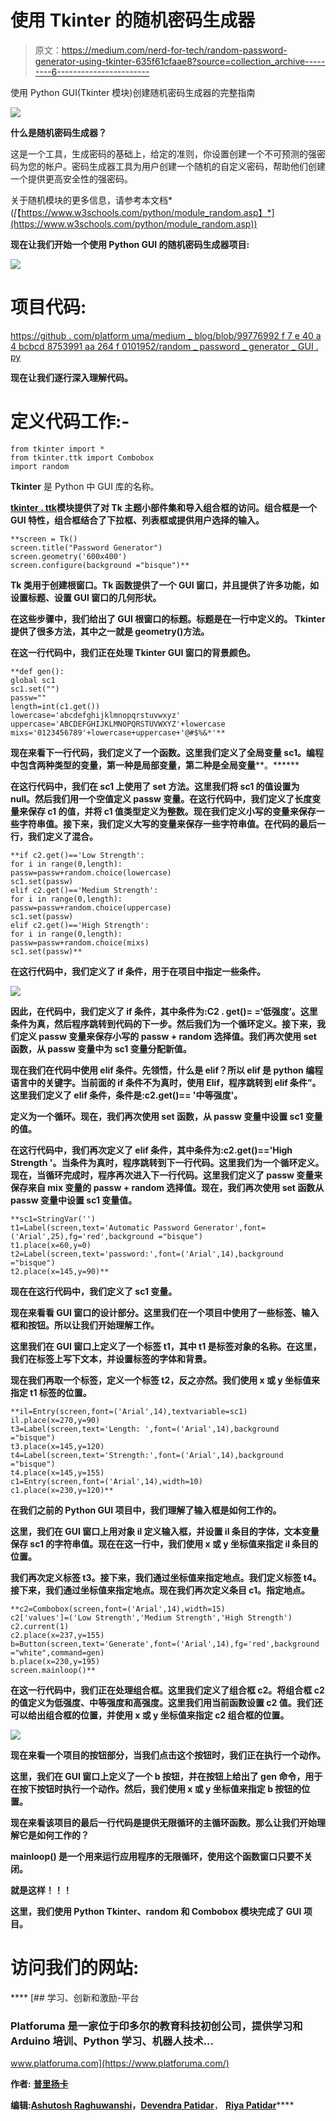 # 使用 Tkinter 的随机密码生成器

> 原文：<https://medium.com/nerd-for-tech/random-password-generator-using-tkinter-635f61cfaae8?source=collection_archive---------6----------------------->

使用 Python GUI(Tkinter 模块)创建随机密码生成器的完整指南

![](img/22b9c6de187f7da82213c64ae0a82259.png)

**什么是随机密码生成器？**

这是一个工具，生成密码的基础上，给定的准则，你设置创建一个不可预测的强密码为您的帐户。密码生成器工具为用户创建一个随机的自定义密码，帮助他们创建一个提供更高安全性的强密码。

关于随机模块的更多信息，请参考本文档*(*[*【https://www.w3schools.com/python/module_random.asp】*](https://www.w3schools.com/python/module_random.asp))

**现在让我们开始一个使用 Python GUI 的随机密码生成器项目:**

![](img/5f2be637fb4c8a1322713b2d94d95119.png)

# 项目代码:

[https://github . com/platform uma/medium _ blog/blob/99776992 f 7 e 40 a 4 bcbcd 8753991 aa 264 f 0101952/random _ password _ generator _ GUI . py](https://github.com/Platforuma/medium_blog/blob/99776992f7e40a4bcbcd8753991aa264f0101952/random_password_generator_gui.py)

**现在让我们逐行深入理解代码。**

# 定义代码工作:-

```
from tkinter import *
from tkinter.ttk import Combobox
import random
```

**Tkinter** 是 Python 中 GUI 库的名称。

**[**tkinter . ttk**](https://docs.python.org/3/library/tkinter.ttk.html#module-tkinter.ttk)**模块提供了对 **Tk** 主题小部件集和导入**组合框的访问。**组合框是一个 GUI 特性，组合框结合了下拉框、列表框或提供用户选择的输入。****

```
**screen = Tk()
screen.title("Password Generator")
screen.geometry('600x400')
screen.configure(background ="bisque")**
```

******Tk** 类用于创建根窗口。Tk 函数提供了一个 GUI 窗口，并且提供了许多功能，如设置标题、设置 GUI 窗口的几何形状。****

****在这些步骤中，我们给出了 GUI 根窗口的标题。标题是在一行中定义的。 **Tkinter** 提供了很多方法，其中之一就是 geometry()方法。****

****在这一行代码中，我们正在处理 Tkinter GUI 窗口的背景颜色。****

```
**def gen():
global sc1
sc1.set("")
passw=""
length=int(c1.get())
lowercase='abcdefghijklmnopqrstuvwxyz'
uppercase='ABCDEFGHIJKLMNOPQRSTUVWXYZ'+lowercase
mixs='0123456789'+lowercase+uppercase+'@#$%&*'**
```

****现在来看下一行代码，我们定义了一个函数。这里我们定义了全局变量 sc1。编程中包含两种类型的变量，第一种是局部变量**，第二种是全局变量****。******

****在这行代码中，我们在 **sc1** 上使用了 set 方法。这里我们将 sc1 的值设置为 null。然后我们用一个空值定义 **passw** 变量。在这行代码中，我们定义了**长度变量**来保存 c1 的值，并将 c1 值类型定义为整数。现在我们定义小写的**变量**来保存一些字符串值。接下来，我们定义大写的**变量**来保存一些字符串值。在代码的最后一行，我们定义了**混合**。****

```
**if c2.get()=='Low Strength':
for i in range(0,length):
passw=passw+random.choice(lowercase)
sc1.set(passw)
elif c2.get()=='Medium Strength':
for i in range(0,length):
passw=passw+random.choice(uppercase)
sc1.set(passw)
elif c2.get()=='High Strength':
for i in range(0,length):
passw=passw+random.choice(mixs)
sc1.set(passw)**
```

****在这行代码中，我们定义了 if 条件，用于在项目中指定一些条件。****

****![](img/13780982b56f1632bd697bee4df9c20a.png)****

****因此，在代码中，我们定义了 **if 条件**，其中条件为:C2 . get()= =‘低强度’。这里条件为真，然后程序跳转到代码的下一步。然后我们为一个**循环**定义。接下来，我们定义 **passw** 变量来保存小写的 **passw + random** 选择值。我们再次使用 set 函数，从 **passw** 变量中为 **sc1** 变量分配新值。****

****现在我们在代码中使用 **elif 条件**。先领悟，**什么是 elif？所以 elif 是 python 编程语言中的关键字。当前面的 if 条件不为真时，使用 Elif，程序跳转到 elif 条件”。这里我们定义了 elif 条件，条件是:c2.get()== '中等强度'。******

****定义**为一个循环**。现在，我们再次使用 set 函数，从 passw 变量中设置 sc1 变量的值。****

****在这行代码中，我们再次定义了 **elif 条件**，其中条件为:c2.get()=='High Strength '。当条件为真时，程序跳转到下一行代码。这里我们为一个循环定义。现在，当循环完成时，程序再次进入下一行代码。这里我们定义了 **passw** 变量来保存来自 mix 变量的 **passw + random** 选择值。现在，我们再次使用 set 函数从 passw 变量中设置 sc1 变量值。****

```
**sc1=StringVar('')
t1=Label(screen,text='Automatic Password Generator',font=('Arial',25),fg='red',background ="bisque")
t1.place(x=60,y=0)
t2=Label(screen,text='password:',font=('Arial',14),background ="bisque")
t2.place(x=145,y=90)**
```

****现在在这行代码中，我们定义了 sc1 变量。****

****现在来看看 GUI 窗口的设计部分。这里我们在一个项目中使用了一些**标签、输入框**和**按钮**。所以让我们开始理解工作。****

****这里我们在 GUI 窗口上定义了一个标签 t1，其中 t1 是标签对象的名称。在这里，我们在标签上写下文本，并设置标签的字体和背景。****

****现在我们再取一个标签，定义一个标签 t2，反之亦然。我们使用 x 或 y 坐标值来指定 t1 标签的位置。****

```
**il=Entry(screen,font=('Arial',14),textvariable=sc1)
il.place(x=270,y=90)
t3=Label(screen,text='Length: ',font=('Arial',14),background ="bisque")
t3.place(x=145,y=120)
t4=Label(screen,text='Strength:',font=('Arial',14),background ="bisque")
t4.place(x=145,y=155)
c1=Entry(screen,font=('Arial',14),width=10)
c1.place(x=230,y=120)**
```

****在我们之前的 Python GUI 项目中，我们理解了输入框是如何工作的。****

****这里，我们在 GUI 窗口上用对象 il 定义输入框，并设置 il 条目的字体，文本变量保存 sc1 的字符串值。现在在这一行中，我们使用 x 或 y 坐标值来指定 il 条目的位置。****

****我们再次定义标签 t3。接下来，我们通过坐标值来指定地点。我们定义标签 t4。接下来，我们通过坐标值来指定地点。现在我们再次定义条目 c1。指定地点。****

```
**c2=Combobox(screen,font=('Arial',14),width=15)
c2['values']=('Low Strength','Medium Strength','High Strength')
c2.current(1)
c2.place(x=237,y=155)
b=Button(screen,text='Generate',font=('Arial',14),fg='red',background ="white",command=gen)
b.place(x=230,y=195)
screen.mainloop()**
```

****在这一行代码中，我们正在处理**组合框**。这里我们定义了组合框 c2。将组合框 c2 的值定义为低强度、中等强度和高强度。这里我们用当前函数设置 c2 值。我们还可以给出组合框的位置，并使用 x 或 y 坐标值来指定 c2 组合框的位置。****

****![](img/ef42e2eba94f1697d58bcc8b6be37949.png)****

****现在来看一个项目的**按钮部分**，当我们点击这个按钮时，我们正在执行一个动作。****

****这里，我们在 GUI 窗口上定义了一个 b 按钮，并在按钮上给出了 gen 命令，用于在按下按钮时执行一个动作。然后，我们使用 x 或 y 坐标值来指定 b 按钮的位置。****

****现在来看该项目的最后一行代码是提供无限循环的**主循环**函数。那么让我们开始理解它是如何工作的？****

******mainloop()** 是一个用来运行应用程序的无限循环，使用这个函数窗口只要不关闭。****

****就是这样！！！****

****这里，我们使用 Python Tkinter、random 和 Combobox 模块完成了 GUI 项目。****

# ****访问我们的网站:****

****[](https://www.platforuma.com/) [## 学习、创新和激励-平台

### Platforuma 是一家位于印多尔的教育科技初创公司，提供学习和 Arduino 培训、Python 学习、机器人技术…

www.platforuma.com](https://www.platforuma.com/) 

**作者:** [**普里扬卡**](https://www.instagram.com/p_i_h_u_9754/)

**编辑:**[**Ashutosh Raghuwanshi**](https://www.instagram.com/ashutosh_.i/)**，**[**Devendra Patidar**](https://www.instagram.com/dev__ptdr/)， [**Riya Patidar**](https://www.instagram.com/riyapatidar002/)****